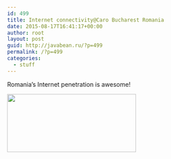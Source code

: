 ```yaml
---
id: 499
title: Internet connectivity@Caro Bucharest Romania
date: 2015-08-17T16:41:17+00:00
author: root
layout: post
guid: http://javabean.ru/?p=499
permalink: /?p=499
categories:
  - stuff
---
```

Romania&#8217;s Internet penetration is awesome!

<img class="alignnone" src="http://www.speedtest.net/result/4589244949.png" alt="" width="300" height="135" />

&nbsp;